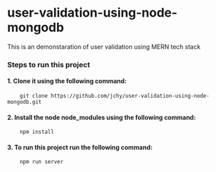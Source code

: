 # user-validation-using-node-mongodb
This is an demonstaration of user validation using MERN tech stack

### Steps to run this project 
#### 1. Clone it using the following command:
```
    git clone https://github.com/jchy/user-validation-using-node-mongodb.git
```
#### 2. Install the node node_modules using the following command:
```
    npm install
```
#### 3. To run this project run the following command:
```
    npm run server
```